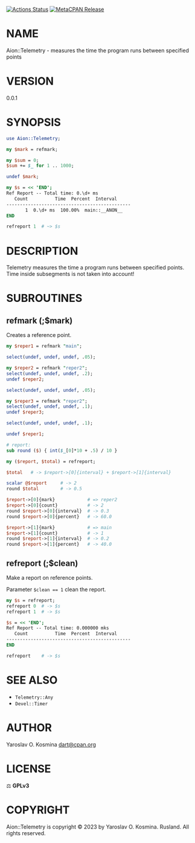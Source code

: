 [![Actions Status](https://github.com/darviarush/perl-aion-telemetry/actions/workflows/test.yml/badge.svg)](https://github.com/darviarush/perl-aion-telemetry/actions) [![MetaCPAN Release](https://badge.fury.io/pl/Aion-Telemetry.svg)](https://metacpan.org/release/Aion-Telemetry)
# NAME

Aion::Telemetry - measures the time the program runs between specified points

# VERSION

0.0.1

# SYNOPSIS

```perl
use Aion::Telemetry;

my $mark = refmark;

my $sum = 0;
$sum += $_ for 1 .. 1000;

undef $mark;

my $s = << 'END';
Ref Report -- Total time: 0.\d+ ms
   Count          Time  Percent  Interval
----------------------------------------------
       1  0.\d+ ms  100.00%  main::__ANON__
END

refreport 1  # ~> $s
```

# DESCRIPTION

Telemetry measures the time a program runs between specified points.
Time inside subsegments is not taken into account!

# SUBROUTINES

## refmark (;$mark)

Creates a reference point.

```perl
my $reper1 = refmark "main";

select(undef, undef, undef, .05);

my $reper2 = refmark "reper2";
select(undef, undef, undef, .2);
undef $reper2;

select(undef, undef, undef, .05);

my $reper3 = refmark "reper2";
select(undef, undef, undef, .1);
undef $reper3;

select(undef, undef, undef, .1);

undef $reper1;

# report:
sub round ($) { int($_[0]*10 + .5) / 10 }

my ($report, $total) = refreport;

$total   # -> $report->[0]{interval} + $report->[1]{interval}

scalar @$report     # -> 2
round $total        # -> 0.5

$report->[0]{mark}            # => reper2
$report->[0]{count}           # -> 2
round $report->[0]{interval}  # -> 0.3
round $report->[0]{percent}   # -> 60.0

$report->[1]{mark}            # => main
$report->[1]{count}           # -> 1
round $report->[1]{interval}  # -> 0.2
round $report->[1]{percent}   # -> 40.0
```

## refreport (;$clean)

Make a report on reference points.

Parameter `$clean == 1` clean the report.

```perl
my $s = refreport;
refreport 0  # -> $s
refreport 1  # -> $s

$s = << 'END';
Ref Report -- Total time: 0.000000 mks
   Count          Time  Percent  Interval
----------------------------------------------
END

refreport    # -> $s
```

# SEE ALSO

* `Telemetry::Any`
* `Devel::Timer`

# AUTHOR

Yaroslav O. Kosmina [dart@cpan.org](dart@cpan.org)

# LICENSE

⚖ **GPLv3**

# COPYRIGHT

Aion::Telemetry is copyright © 2023 by Yaroslav O. Kosmina. Rusland. All rights reserved.
